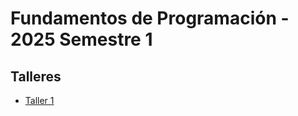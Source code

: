 # Fundamentos de Programación - 2025 Semestre 1

## Talleres

* [Taller 1](./Talleres/Taller1_2025-1.pdf)